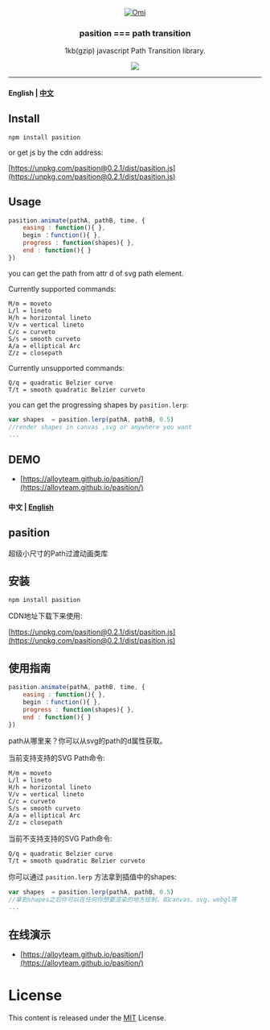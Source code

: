﻿
<p align="center">
  <a href ="##"><img alt="Omi" src="http://images2015.cnblogs.com/blog/105416/201706/105416-20170614174731868-1520193923.gif"></a>
</p>
<h3 align="center">
pasition === path transition
</h3>
<p align="center">
1kb(gzip)  javascript Path Transition library. 
</p>
<p align="center">
  <a href="https://travis-ci.org/AlloyTeam/omi"><img src="https://travis-ci.org/AlloyTeam/omi.svg"></a>
</p>

---
#### English | [﻿中文](https://github.com/AlloyTeam/pasition#中文--english)



## Install

```
npm install pasition
```

or get js by the cdn address:

[https://unpkg.com/pasition@0.2.1/dist/pasition.js](https://unpkg.com/pasition@0.2.1/dist/pasition.js)

## Usage

```js
pasition.animate(pathA, pathB, time, {
    easing : function(){ },
    begin ：function(){ },
    progress : function(shapes){ },
    end : function(){ }
})
```

you can get the path from attr d of svg path element.

Currently supported commands:

```
M/m = moveto
L/l = lineto
H/h = horizontal lineto
V/v = vertical lineto
C/c = curveto
S/s = smooth curveto
A/a = elliptical Arc
Z/z = closepath
```

Currently unsupported commands:

```
Q/q = quadratic Belzier curve
T/t = smooth quadratic Belzier curveto
```

you can get the progressing shapes by `pasition.lerp`:

```js
var shapes  = pasition.lerp(pathA, pathB, 0.5)
//render shapes in canvas ,svg or anywhere you want
...
```

## DEMO

* [https://alloyteam.github.io/pasition/](https://alloyteam.github.io/pasition/)

#### 中文 | [English](https://github.com/AlloyTeam/pasition#english--中文)

## pasition

超级小尺寸的Path过渡动画类库

## 安装

```
npm install pasition
```

CDN地址下载下来使用:

[https://unpkg.com/pasition@0.2.1/dist/pasition.js](https://unpkg.com/pasition@0.2.1/dist/pasition.js)

## 使用指南


```js
pasition.animate(pathA, pathB, time, {
    easing : function(){ },
    begin ：function(){ },
    progress : function(shapes){ },
    end : function(){ }
})
```

path从哪里来？你可以从svg的path的d属性获取。

当前支持支持的SVG Path命令:

```
M/m = moveto
L/l = lineto
H/h = horizontal lineto
V/v = vertical lineto
C/c = curveto
S/s = smooth curveto
A/a = elliptical Arc
Z/z = closepath
```

当前不支持支持的SVG Path命令:

```
Q/q = quadratic Belzier curve
T/t = smooth quadratic Belzier curveto
```

你可以通过 `pasition.lerp` 方法拿到插值中的shapes:

```js
var shapes  = pasition.lerp(pathA, pathB, 0.5)
//拿到shapes之后你可以在任何你想要渲染的地方绘制，如canvas、svg、webgl等
...
```

## 在线演示

* [https://alloyteam.github.io/pasition/](https://alloyteam.github.io/pasition/)


# License
This content is released under the [MIT](http://opensource.org/licenses/MIT) License.
